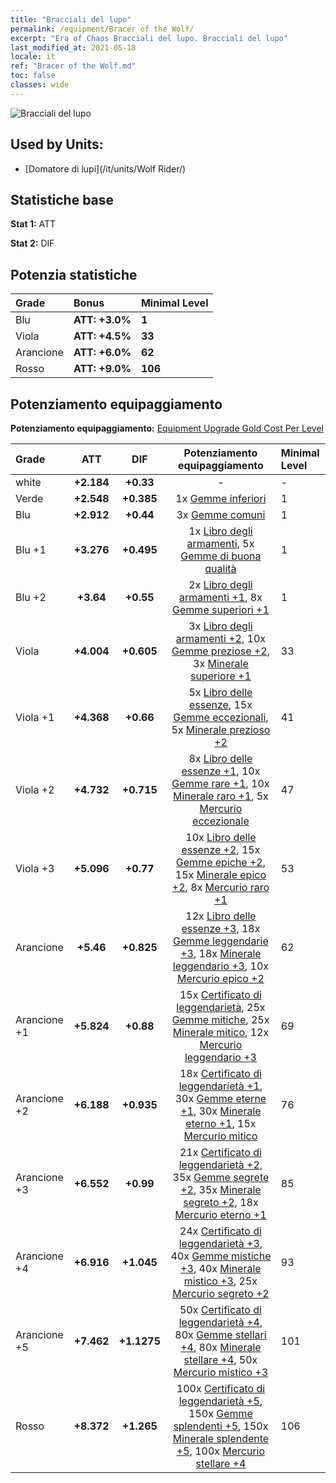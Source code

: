 ```yaml
---
title: "Bracciali del lupo"
permalink: /equipment/Bracer of the Wolf/
excerpt: "Era of Chaos Bracciali del lupo. Bracciali del lupo"
last_modified_at: 2021-05-18
locale: it
ref: "Bracer of the Wolf.md"
toc: false
classes: wide
---
```


  ![Bracciali del lupo](/images/e/e_4023.png)

## Used by Units:

* [Domatore di lupi](/it/units/Wolf Rider/) 


## Statistiche base
 **Stat 1:** ATT

 **Stat 2:** DIF

## Potenzia statistiche

  |     Grade    |   Bonus | Minimal Level | 
  |:-------------|:--------|:--------------| 
  | Blu | **ATT: +3.0%** | **1** | 
  | Viola | **ATT: +4.5%** | **33** | 
  | Arancione | **ATT: +6.0%** | **62** | 
  | Rosso | **ATT: +9.0%** | **106** | 


## Potenziamento equipaggiamento
 **Potenziamento equipaggiamento:** [Equipment Upgrade Gold Cost Per Level](/equipment/EquipmentUpgradeCostPerLevel/) 

  |          Grade      | ATT | DIF | Potenziamento equipaggiamento | Minimal Level |
  |:--------------------|:---------:|:---------:|:----------------:|:--------------|
  | white | **+2.184** | **+0.33** | - | - |
  | Verde | **+2.548** | **+0.385** | 1x [Gemme inferiori](/ItemsIT/mat_4/) | 1 |
  | Blu | **+2.912** | **+0.44** | 3x [Gemme comuni](/ItemsIT/mat_10/) | 1 |
  | Blu +1 | **+3.276** | **+0.495** | 1x [Libro degli armamenti](/ItemsIT/mat_18/), 5x [Gemme di buona qualità](/ItemsIT/mat_16/) | 1 |
  | Blu +2 | **+3.64** | **+0.55** | 2x [Libro degli armamenti +1](/ItemsIT/mat_25/), 8x [Gemme superiori +1](/ItemsIT/mat_23/) | 1 |
  | Viola | **+4.004** | **+0.605** | 3x [Libro degli armamenti +2](/ItemsIT/mat_32/), 10x [Gemme preziose +2](/ItemsIT/mat_30/), 3x [Minerale superiore +1](/ItemsIT/mat_19/) | 33 |
  | Viola +1 | **+4.368** | **+0.66** | 5x [Libro delle essenze](/ItemsIT/mat_39/), 15x [Gemme eccezionali](/ItemsIT/mat_37/), 5x [Minerale prezioso +2](/ItemsIT/mat_26/) | 41 |
  | Viola +2 | **+4.732** | **+0.715** | 8x [Libro delle essenze +1](/ItemsIT/mat_46/), 10x [Gemme rare +1](/ItemsIT/mat_44/), 10x [Minerale raro +1](/ItemsIT/mat_40/), 5x [Mercurio eccezionale](/ItemsIT/mat_35/) | 47 |
  | Viola +3 | **+5.096** | **+0.77** | 10x [Libro delle essenze +2](/ItemsIT/mat_53/), 15x [Gemme epiche +2](/ItemsIT/mat_51/), 15x [Minerale epico +2](/ItemsIT/mat_47/), 8x [Mercurio raro +1](/ItemsIT/mat_42/) | 53 |
  | Arancione | **+5.46** | **+0.825** | 12x [Libro delle essenze +3](/ItemsIT/mat_60/), 18x [Gemme leggendarie +3](/ItemsIT/mat_58/), 18x [Minerale leggendario +3](/ItemsIT/mat_54/), 10x [Mercurio epico +2](/ItemsIT/mat_49/) | 62 |
  | Arancione +1 | **+5.824** | **+0.88** | 15x [Certificato di leggendarietà](/ItemsIT/mat_67/), 25x [Gemme mitiche](/ItemsIT/mat_65/), 25x [Minerale mitico](/ItemsIT/mat_61/), 12x [Mercurio leggendario +3](/ItemsIT/mat_56/) | 69 |
  | Arancione +2 | **+6.188** | **+0.935** | 18x [Certificato di leggendarietà +1](/ItemsIT/mat_74/), 30x [Gemme eterne +1](/ItemsIT/mat_72/), 30x [Minerale eterno +1](/ItemsIT/mat_68/), 15x [Mercurio mitico](/ItemsIT/mat_63/) | 76 |
  | Arancione +3 | **+6.552** | **+0.99** | 21x [Certificato di leggendarietà +2](/ItemsIT/mat_81/), 35x [Gemme segrete +2](/ItemsIT/mat_79/), 35x [Minerale segreto +2](/ItemsIT/mat_75/), 18x [Mercurio eterno +1](/ItemsIT/mat_70/) | 85 |
  | Arancione +4 | **+6.916** | **+1.045** | 24x [Certificato di leggendarietà +3](/ItemsIT/mat_88/), 40x [Gemme mistiche +3](/ItemsIT/mat_86/), 40x [Minerale mistico +3](/ItemsIT/mat_82/), 25x [Mercurio segreto +2](/ItemsIT/mat_77/) | 93 |
  | Arancione +5 | **+7.462** | **+1.1275** | 50x [Certificato di leggendarietà +4](/ItemsIT/mat_95/), 80x [Gemme stellari +4](/ItemsIT/mat_93/), 80x [Minerale stellare +4](/ItemsIT/mat_89/), 50x [Mercurio mistico +3](/ItemsIT/mat_84/) | 101 |
  | Rosso | **+8.372** | **+1.265** | 100x [Certificato di leggendarietà +5](/ItemsIT/mat_102/), 150x [Gemme splendenti +5](/ItemsIT/mat_100/), 150x [Minerale splendente +5](/ItemsIT/mat_96/), 100x [Mercurio stellare +4](/ItemsIT/mat_91/) | 106 |

